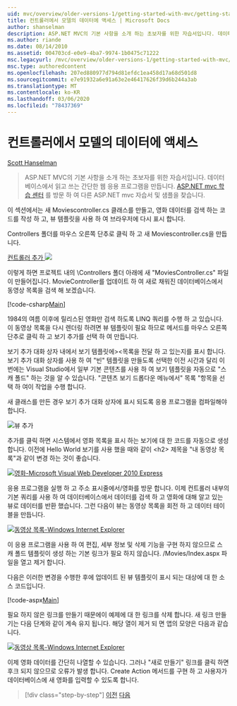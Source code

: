 ```yaml
---
uid: mvc/overview/older-versions-1/getting-started-with-mvc/getting-started-with-mvc-part5
title: 컨트롤러에서 모델의 데이터에 액세스 | Microsoft Docs
author: shanselman
description: ASP.NET MVC의 기본 사항을 소개 하는 초보자를 위한 자습서입니다. 데이터베이스에서 읽고 쓰는 간단한 웹 응용 프로그램을 만듭니다.
ms.author: riande
ms.date: 08/14/2010
ms.assetid: 004703cd-e0e9-4ba7-9974-1b0475c71222
msc.legacyurl: /mvc/overview/older-versions-1/getting-started-with-mvc/getting-started-with-mvc-part5
msc.type: authoredcontent
ms.openlocfilehash: 207ed880977d794d81efdc1ea458d17a68d501d8
ms.sourcegitcommit: e7e91932a6e91a63e2e46417626f39d6b244a3ab
ms.translationtype: MT
ms.contentlocale: ko-KR
ms.lasthandoff: 03/06/2020
ms.locfileid: "78437369"
---
```

# <a name="accessing-your-models-data-from-a-controller"></a>컨트롤러에서 모델의 데이터에 액세스

[Scott Hanselman](https://github.com/shanselman)

> ASP.NET MVC의 기본 사항을 소개 하는 초보자를 위한 자습서입니다. 데이터베이스에서 읽고 쓰는 간단한 웹 응용 프로그램을 만듭니다. [ASP.NET mvc 학습 센터](../../../index.md) 를 방문 하 여 다른 ASP.NET mvc 자습서 및 샘플을 찾습니다.

이 섹션에서는 새 Moviescontroller.cs 클래스를 만들고, 영화 데이터를 검색 하는 코드를 작성 하 고, 뷰 템플릿을 사용 하 여 브라우저에 다시 표시 합니다.

Controllers 폴더를 마우스 오른쪽 단추로 클릭 하 고 새 Moviescontroller.cs을 만듭니다.

[컨트롤러 추가 ![](getting-started-with-mvc-part5/_static/image2.png)](getting-started-with-mvc-part5/_static/image1.png)

이렇게 하면 프로젝트 내의 \Controllers 폴더 아래에 새 "MoviesController.cs" 파일이 만들어집니다. MovieController를 업데이트 하 여 새로 채워진 데이터베이스에서 동영상 목록을 검색 해 보겠습니다.

[!code-csharp[Main](getting-started-with-mvc-part5/samples/sample1.cs)]

1984의 여름 이후에 릴리스된 영화만 검색 하도록 LINQ 쿼리를 수행 하 고 있습니다. 이 동영상 목록을 다시 렌더링 하려면 뷰 템플릿이 필요 하므로 메서드를 마우스 오른쪽 단추로 클릭 하 고 보기 추가를 선택 하 여 만듭니다.

보기 추가 대화 상자 내에서 보기 템플릿에&gt;&lt;목록을 전달 하 고 있는지를 표시 합니다. 보기 추가 대화 상자를 사용 하 여 "빈" 템플릿을 만들도록 선택한 이전 시간과 달리 이번에는 Visual Studio에서 일부 기본 콘텐츠를 사용 하 여 보기 템플릿을 자동으로 "스 캐 폴드" 하는 것을 알 수 있습니다. "콘텐츠 보기 드롭다운 메뉴에서" 목록 "항목을 선택 하 여이 작업을 수행 합니다.

새 클래스를 만든 경우 보기 추가 대화 상자에 표시 되도록 응용 프로그램을 컴파일해야 합니다.

![뷰 추가](getting-started-with-mvc-part5/_static/image3.png)

추가를 클릭 하면 시스템에서 영화 목록을 표시 하는 보기에 대 한 코드를 자동으로 생성 합니다. 이전에 Hello World 보기를 사용 했을 때와 같이 &lt;h2&gt; 제목을 "내 동영상 목록"과 같이 변경 하는 것이 좋습니다.

[![영화-Microsoft Visual Web Developer 2010 Express](getting-started-with-mvc-part5/_static/image5.png)](getting-started-with-mvc-part5/_static/image4.png)

응용 프로그램을 실행 하 고 주소 표시줄에서/영화를 방문 합니다. 이제 컨트롤러 내부의 기본 쿼리를 사용 하 여 데이터베이스에서 데이터를 검색 하 고 영화에 대해 알고 있는 뷰로 데이터를 반환 했습니다. 그런 다음이 뷰는 동영상 목록을 회전 하 고 데이터 테이블을 만듭니다.

[![동영상 목록-Windows Internet Explorer](getting-started-with-mvc-part5/_static/image7.png)](getting-started-with-mvc-part5/_static/image6.png)

이 응용 프로그램을 사용 하 여 편집, 세부 정보 및 삭제 기능을 구현 하지 않으므로 스 캐 폴드 템플릿이 생성 하는 기본 링크가 필요 하지 않습니다. /Movies/Index.aspx 파일을 열고 제거 합니다.

다음은 이러한 변경을 수행한 후에 업데이트 된 뷰 템플릿이 표시 되는 대상에 대 한 소스 코드입니다.

[!code-aspx[Main](getting-started-with-mvc-part5/samples/sample2.aspx)]

필요 하지 않은 링크를 만들기 때문에이 예제에 대 한 링크를 삭제 합니다. 새 링크 만들기는 다음 단계와 같이 계속 유지 됩니다. 해당 열이 제거 되 면 앱의 모양은 다음과 같습니다.

[![동영상 목록-Windows Internet Explorer](getting-started-with-mvc-part5/_static/image9.png)](getting-started-with-mvc-part5/_static/image8.png)

이제 영화 데이터를 간단히 나열할 수 있습니다. 그러나 "새로 만들기" 링크를 클릭 하면 후크 되지 않으므로 오류가 발생 합니다. Create Action 메서드를 구현 하 고 사용자가 데이터베이스에 새 영화를 입력할 수 있도록 합니다.

> [!div class="step-by-step"]
> [이전](getting-started-with-mvc-part4.md)
> [다음](getting-started-with-mvc-part6.md)
